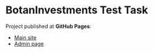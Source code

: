 # BotanInvestments Test Task

Project published at **GitHub Pages**:

- [Main site](https://varaeff.github.io/BotanInvestments-test-task/)
- [Admin page](https://varaeff.github.io/BotanInvestments-test-task/admin)

